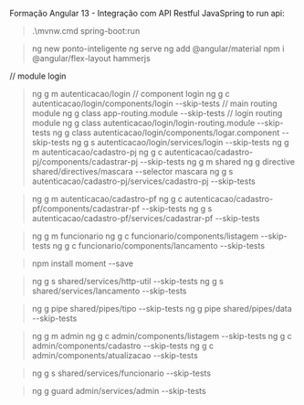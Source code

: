 Formação Angular 13 - Integração com API Restful JavaSpring
to run api:
>	.\mvnw.cmd spring-boot:run

>	ng new ponto-inteligente
>	ng serve 
>	ng add @angular/material
>	npm i @angular/flex-layout hammerjs

// module login
>	ng g m autenticacao/login
// component login
>	ng g c autenticacao/login/components/login --skip-tests
// main routing module
>	ng g class app-routing.module --skip-tests
// login routing module
>	ng g class autenticacao/login/login-routing.module --skip-tests
>	ng g class autenticacao/login/components/logar.component --skip-tests
>	ng g s autenticacao/login/services/login --skip-tests
>	ng g m autenticacao/cadastro-pj
>	ng g c autenticacao/cadastro-pj/components/cadastrar-pj --skip-tests
>	ng g m shared
>	ng g directive shared/directives/mascara --selector mascara 
>	ng g s autenticacao/cadastro-pj/services/cadastro-pj --skip-tests

>	ng g m autenticacao/cadastro-pf
>	ng g c autenticacao/cadastro-pf/components/cadastrar-pf --skip-tests
>	ng g s autenticacao/cadastro-pf/services/cadastrar-pf --skip-tests

>	ng g m funcionario
>	ng g c funcionario/components/listagem --skip-tests
>	ng g c funcionario/components/lancamento --skip-tests

>	npm install moment --save

>	ng g s shared/services/http-util --skip-tests
>	ng g s shared/services/lancamento --skip-tests

>	ng g pipe shared/pipes/tipo --skip-tests
>	ng g pipe shared/pipes/data --skip-tests

>	ng g m admin
>	ng g c admin/components/listagem --skip-tests
>	ng g c admin/components/cadastro --skip-tests
>	ng g c admin/components/atualizacao --skip-tests

>	ng g s shared/services/funcionario --skip-tests

>	ng g guard admin/services/admin --skip-tests